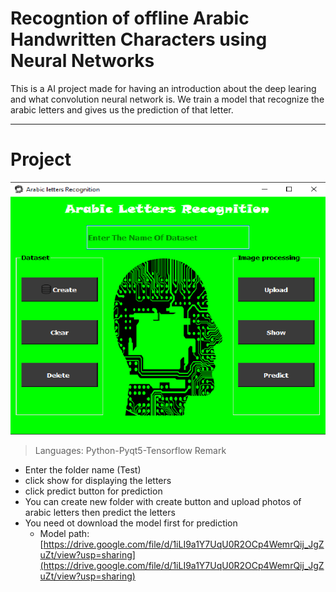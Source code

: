 # Recogntion of offline Arabic Handwritten Characters using Neural Networks

This is a AI project made for having an introduction about the deep learing and what convolution neural network is. We train a model that recognize the arabic letters and gives us the prediction of that letter.

---
# Project
![](pro2.png)
> Languages: Python-Pyqt5-Tensorflow
> Remark
* Enter the folder name (Test)
* click show for displaying the letters
* click predict button for prediction
* You can create new folder with create button and upload photos of arabic letters then predict the letters
* You need ot download the model first for prediction
    * Model path: [https://drive.google.com/file/d/1iLI9a1Y7UqU0R2OCp4WemrQij_JgZuZt/view?usp=sharing](https://drive.google.com/file/d/1iLI9a1Y7UqU0R2OCp4WemrQij_JgZuZt/view?usp=sharing)
